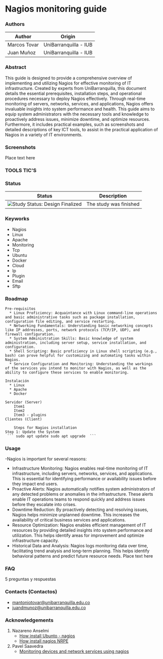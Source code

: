 Nagios monitoring guide
=================

### Authors 
| Author                | Origin                               |
| --------------------- | ------------------------------------ |
| Marcos Tovar          | UniBarranquilla - IUB                |
| Juan Muñoz            | UniBarranquilla - IUB                |

### Abstract
	
This guide is designed to provide a comprehensive overview of implementing and utilizing Nagios for effective monitoring of IT infrastructure. Created by experts from UniBarranquilla, this document details the essential prerequisites, installation steps, and operational procedures necessary to deploy Nagios effectively. Through real-time monitoring of servers, networks, services, and applications, Nagios offers invaluable insights into system performance and health. This guide aims to equip system administrators with the necessary tools and knowledge to proactively address issues, minimize downtime, and optimize resources. Furthermore, it includes practical examples, such as screenshots and detailed descriptions of key ICT tools, to assist in the practical application of Nagios in a variety of IT environments.
	

### Screenshots 

Place text here

### TOOLS TIC'S 

	

### Status

| Status            | Description                          |
| ----------------- | ------------------------------------ |
| <img src="https://img.shields.io/badge/Study%20Status-Design%20Finalized-brightgreen.svg" alt="Study Status: Design Finalized"> | The study was finished | 

### Keyworks 
   * Nagios
   * Linux
   * Apache
   * Monitoring
   * Tcp
   * Ubuntu
   * Docker
   * Cloud
   * Ip
   * Plugin
   * Email
   * Sftp

### Roadmap

    Pre-requisitos 
	  * Linux Proficiency: Acquaintance with Linux command-line operations and basic administrative tasks such as package installation, configuration file editing, and service restarting.
	  * Networking Fundamentals: Understanding basic networking concepts like IP addresses, ports, network protocols (TCP/IP, UDP), and firewall configuration.
	  * System Administration Skills: Basic knowledge of system administration, including server setup, service installation, and configuration.
	  * Shell Scripting: Basic proficiency in Linux shell scripting (e.g., bash) can prove helpful for customizing and automating tasks within Nagios.
	  * Service Configuration and Monitoring: Understanding the workings of the services you intend to monitor with Nagios, as well as the ability to configure these services to enable monitoring.
		
    Instalación 
	  * Linux
	  * Apache
	  * Docker
    
    Servidor (Server)
		Item1
		Item2
		Item3 - plugins 
    Clientes (Client)

		Steps for Nagios installation
    Step 1: Update the System
  	 ``` sudo apt update sudo apt upgrade  ```
   

    

### Usage 
-Nagios is important for several reasons:

 * Infrastructure Monitoring: Nagios enables real-time monitoring of IT infrastructure, including servers, networks, services, and applications. This is essential for identifying performance 
   or availability issues before they impact end users.
 * Proactive Alerts: Nagios automatically notifies system administrators of any detected problems or anomalies in the infrastructure. These alerts enable IT operations teams to respond quickly 
   and address issues before they escalate into crises.
 * Downtime Reduction: By proactively detecting and resolving issues, Nagios helps minimize unplanned downtime. This increases the availability of critical business services and applications.
 * Resource Optimization: Nagios enables efficient management of IT resources by providing detailed insights into system performance and utilization. This helps identify areas for improvement 
   and optimize infrastructure capacity.
 * Historical Data and Analysis: Nagios logs monitoring data over time, facilitating trend analysis and long-term planning. This helps identify behavioral patterns and predict future resource 
   needs.
Place text here

### FAQ 

5 preguntas y respuestas

### Contacts (Contactos)
 * mantoniotovar@unibarranquilla.edu.co
 * juandmunoz@unibarranquilla.edu.co

### Acknowledgements 
 1. Nazareno Anselmi
    - [How install Ubunto - nagios](https://tecnolitas.com/blog/como-instalar-nagios-en-ubuntu-20-04/)
    - [How install nagios NRPE](https://www.youtube.com/watch?v=7qZv50kweys )
 2. Pavel Saavedra
    - [Monitoring devices and network services using nagios](https://www.youtube.com/watch?v=40nUAYv-zQs&ab_channel=PavelSaavedra)


